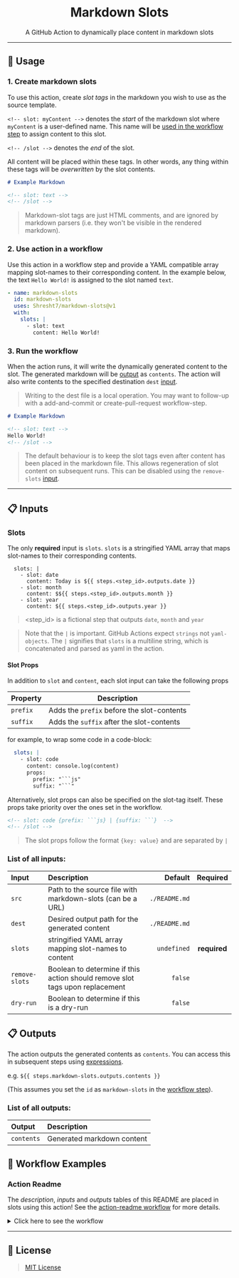 <h1 align='center'>Markdown Slots</h1>

<p align='center'>
<!-- slot: description  -->
A GitHub Action to dynamically place content in markdown slots
<!-- /slot -->
</p>

---

## 📖 Usage

### 1. Create markdown slots

To use this action, create _slot tags_ in the markdown you wish to use as the source template.

`<!-- slot: myContent -->` denotes the _start_ of the markdown slot where `myContent` is a user-defined name. This name will be [used in the workflow step](#2-use-action-in-a-workflow) to assign content to this slot.

`<!-- /slot -->` denotes the _end_ of the slot.

All content will be placed within these tags. In other words, any thing within these tags will be _overwritten_ by the slot contents.

```md
# Example Markdown

<!-- slot: text -->
<!-- /slot -->
```

> Markdown-slot tags are just HTML comments, and are ignored by markdown parsers (i.e. they won't be visible in the rendered markdown).

### 2. Use action in a workflow

Use this action in a workflow step and provide a YAML compatible array mapping slot-names to their corresponding content. In the example below, the text `Hello World!` is assigned to the slot named `text`.

```yaml
- name: markdown-slots
  id: markdown-slots
  uses: Shresht7/markdown-slots@v1
  with:
    slots: |
      - slot: text
        content: Hello World!
```

### 3. Run the workflow

When the action runs, it will write the dynamically generated content to the slot. The generated markdown will be [output](#outputs) as `contents`. The action will also write contents to the specified destination `dest` [input](#inputs).

> Writing to the dest file is a local operation. You may want to follow-up with a add-and-commit or create-pull-request workflow-step.

```md
# Example Markdown

<!-- slot: text -->
Hello World!
<!-- /slot -->
```

> The default behaviour is to keep the slot tags even after content has been placed in the markdown file. This allows regeneration of slot content on subsequent runs. This can be disabled using the `remove-slots` [input](#inputs).

---

## 📋 Inputs

### Slots

The only **required** input is `slots`. `slots` is a stringified YAML array that maps slot-names to their corresponding contents.

```
  slots: |
    - slot: date
      content: Today is ${{ steps.<step_id>.outputs.date }}
    - slot: month
      content: $${{ steps.<step_id>.outputs.month }}
    - slot: year
      content: ${{ steps.<step_id>.outputs.year }}
```

> <step_id> is a fictional step that outputs `date`, `month` and `year`

> Note that the `|` is important. GitHub Actions expect `strings` not `yaml-objects`. The `|` signifies that `slots` is a multiline string, which is concatenated and parsed as yaml in the action.

#### Slot Props

In addition to `slot` and `content`, each slot input can take the following props

| Property | Description                                |
| -------- | ------------------------------------------ |
| `prefix` | Adds the `prefix` before the slot-contents |
| `suffix` | Adds the `suffix` after the slot-contents  |

for example, to wrap some code in a code-block:

```yaml
  slots: |
    - slot: code
      content: console.log(content)
      props:
        prefix: "```js"
        suffix: "```"
```

Alternatively, slot props can also be specified on the slot-tag itself. These props take priority over the ones set in the workflow.

```md
<!-- slot: code {prefix: ```js} | {suffix: ```}  -->
<!-- /slot -->
```

> The slot props follow the format `{key: value}` and are separated by `|`

### List of all inputs:

<!-- slot: inputs  -->
| Input          | Description                                                                  |       Default |   Required   |
| :------------- | :--------------------------------------------------------------------------- | ------------: | :----------: |
| `src`          | Path to the source file with markdown-slots (can be a URL)                   | `./README.md` |              |
| `dest`         | Desired output path for the generated content                                | `./README.md` |              |
| `slots`        | stringified YAML array mapping slot-names to content                         |   `undefined` | **required** |
| `remove-slots` | Boolean to determine if this action should remove slot tags upon replacement |       `false` |              |
| `dry-run`      | Boolean to determine if this is a dry-run                                    |       `false` |              |
<!-- /slot -->

## 📋 Outputs

The action outputs the generated contents as `contents`. You can access this in subsequent steps using [expressions](https://docs.github.com/en/actions/learn-github-actions/expressions).

e.g. `${{ steps.markdown-slots.outputs.contents }}`

(This assumes you set the `id` as `markdown-slots` in the [workflow step](#2-use-action-in-a-workflow)).

### List of all outputs:

<!-- slot: outputs  -->
| Output     | Description                |
| :--------- | :------------------------- |
| `contents` | Generated markdown content |
<!-- /slot -->

## 📃 Workflow Examples

### Action Readme

The _description_, _inputs_ and _outputs_ tables of this README are placed in slots using this action! See the [action-readme workflow](./.github/workflows/action-readme.yml) for more details.

<details>

  <summary>Click here to see the workflow</summary>

  <br />

  <!-- slot: action-readme-workflow  -->
```yaml
# =============
# ACTION README
# =============

name: Action Readme

# Activation Events
# =================

on:
  # When the action.yml file changes
  push:
    branches:
      - main
    paths:
      - action.yml

  # Manual workflow dispatch
  workflow_dispatch:

# Jobs
# ====

jobs:
  update-readme:
    runs-on: ubuntu-latest
    steps:
      # Actions Checkout ✅
      # ===================

      - name: checkout
        uses: actions/checkout@v3

      # Generate Action Metadata 📜
      # ===========================

      - name: action-metadata
        id: action-metadata
        uses: Shresht7/action-metadata@main

      # Read Example Workflow File 📄
      # =============================

      - name: read-file
        id: read-file
        uses: Shresht7/read-file-action@v1
        with:
          path: .github/workflows/action-readme.yml

      # Markdown Slots 📋
      # =================

      - name: markdown-slots
        id: markdown-slots
        uses: Shresht7/markdown-slots@main
        with:
          slots: |
            - slot: description
              content: ${{ steps.action-metadata.outputs.description }}
            - slot: inputs
              content: ${{ steps.action-metadata.outputs.inputs-md-table }}
            - slot: outputs
              content: ${{ steps.action-metadata.outputs.outputs-md-table }}
            - slot: action-readme-workflow
              content: ${{ toJSON(steps.read-file.outputs.contents) }}
              props:
                prefix: "```yaml"
                suffix: "```"

      # Push Changes 🌎
      # ===============

      - name: check for changes
        id: git-diff
        run: |
          if git diff --exit-code; then
            echo "::set-output name=changes_exist::false"
          else
            echo "::set-output name=changes_exist::true"
          fi

      - name: push
        if: ${{ steps.git-diff.outputs.changes_exist == 'true' }}
        run: |
          git config user.name 'github-actions[bot]'
          git config user.email 'github-actions[bot]@users.noreply.github.com'
          git add .
          git commit -m 'Update README.md 📄'
          git push

```
<!-- /slot -->

</details>

---

## 📑 License

> [MIT License](./LICENSE)
